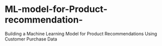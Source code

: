 # ML-model-for-Product-recommendation-
Building a Machine Learning Model for Product Recommendations Using Customer Purchase Data
